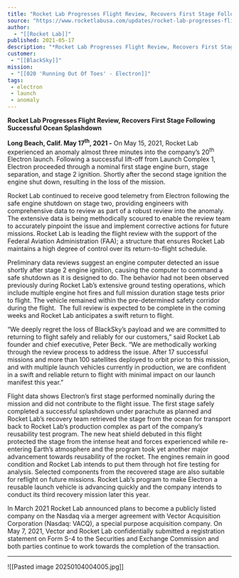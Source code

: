 ```yaml
---
title: "Rocket Lab Progresses Flight Review, Recovers First Stage Following Successful Ocean Splashdown "
source: "https://www.rocketlabusa.com/updates/rocket-lab-progresses-flight-review-recovers-first-stage-following-successful-ocean-splashdown/"
author:
  - "[[Rocket Lab]]"
published: 2021-05-17
description: "*Rocket Lab Progresses Flight Review, Recovers First Stage Following Successful Ocean Splashdown*"
customer:
 - "[[BlackSky]]"
mission:
 - "[[020 'Running Out Of Toes' - Electron]]"
tags:
 - electron
 - launch
 - anomaly
---
```

**Rocket Lab Progresses Flight Review, Recovers First Stage Following Successful Ocean Splashdown**

**Long Beach, Calif. May 17<sup>th</sup>, 2021 -** On May 15, 2021, Rocket Lab experienced an anomaly almost three minutes into the company’s 20<sup>th</sup> Electron launch. Following a successful lift-off from Launch Complex 1, Electron proceeded through a nominal first stage engine burn, stage separation, and stage 2 ignition. Shortly after the second stage ignition the engine shut down, resulting in the loss of the mission.

Rocket Lab continued to receive good telemetry from Electron following the safe engine shutdown on stage two, providing engineers with comprehensive data to review as part of a robust review into the anomaly. The extensive data is being methodically scoured to enable the review team to accurately pinpoint the issue and implement corrective actions for future missions. Rocket Lab is leading the flight review with the support of the Federal Aviation Administration (FAA); a structure that ensures Rocket Lab maintains a high degree of control over its return-to-flight schedule.

Preliminary data reviews suggest an engine computer detected an issue shortly after stage 2 engine ignition, causing the computer to command a safe shutdown as it is designed to do. The behavior had not been observed previously during Rocket Lab’s extensive ground testing operations, which include multiple engine hot fires and full mission duration stage tests prior to flight. The vehicle remained within the pre-determined safety corridor during the flight.  The full review is expected to be complete in the coming weeks and Rocket Lab anticipates a swift return to flight. 

“We deeply regret the loss of BlackSky’s payload and we are committed to returning to flight safely and reliably for our customers,” said Rocket Lab founder and chief executive, Peter Beck. “We are methodically working through the review process to address the issue. After 17 successful missions and more than 100 satellites deployed to orbit prior to this mission, and with multiple launch vehicles currently in production, we are confident in a swift and reliable return to flight with minimal impact on our launch manifest this year.”

Flight data shows Electron’s first stage performed nominally during the mission and did not contribute to the flight issue. The first stage safely completed a successful splashdown under parachute as planned and Rocket Lab’s recovery team retrieved the stage from the ocean for transport back to Rocket Lab’s production complex as part of the company’s reusability test program. The new heat shield debuted in this flight protected the stage from the intense heat and forces experienced while re-entering Earth’s atmosphere and the program took yet another major advancement towards reusability of the rocket. The engines remain in good condition and Rocket Lab intends to put them through hot fire testing for analysis. Selected components from the recovered stage are also suitable for reflight on future missions. Rocket Lab’s program to make Electron a reusable launch vehicle is advancing quickly and the company intends to conduct its third recovery mission later this year.

In March 2021 Rocket Lab announced plans to become a publicly listed company on the Nasdaq via a merger agreement with Vector Acquisition Corporation (Nasdaq: VACQ), a special purpose acquisition company. On May 7, 2021, Vector and Rocket Lab confidentially submitted a registration statement on Form S-4 to the Securities and Exchange Commission and both parties continue to work towards the completion of the transaction. 

---

![[Pasted image 20250104004005.jpg]]